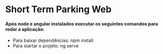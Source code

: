 <h1>Short Term Parking Web</h1>

<h4>Após node e angular instalados executar os seguintes comandos para rodar a aplicação:</h4>
<ul>
    <li>Para baixar dependências: npm install</li>
    <li>Para startar o projeto: ng serve</li>
</ul>